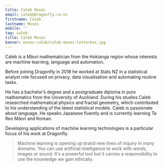 ```yaml
---
title: Caleb Moses
email: caleb@dragonfly.co.nz
firstname: Caleb
lastname: Moses
mobile: ''
tag: caleb
title: Caleb Moses
banner: moses-caleb/caleb-moses-letterbox.jpg
---
```

Caleb is a Māori mathematician from the Hokianga region whose
interests are machine learning, language and automation.
<!--more-->

Before joining Dragonfly in 2018 he worked at Stats NZ in a
statistical analyst role focused on privacy, data visualisation and
automating routine tasks.

He has a bachelor’s degree and a postgraduate diploma in pure
mathematics from the University of Auckland. During his studies Caleb
researched mathematical physics and fractal geometry, which contributed
to his understanding of the latest statistical models. Caleb is
passionate about language. He speaks Japanese fluently and is currently
learning Te Reo Māori and Korean. 

Developing applications of machine learning technologies is a particular
focus of his work at Dragonfly.


> Machine learning is opening up brand new lines of inquiry in many
domains. You can use artificial intelligence to work with words, images or sound. It's a
powerful tool but it carries a responsibility to use the knowledge we
gain ethically.

